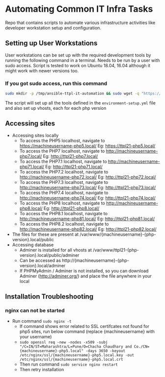 # Automating Common IT Infra Tasks
Repo that contains scripts to automate various infrastructure activities like developer workstation setup and configuration.

## Setting up User Workstations
User workstations can be set up with the required development tools by running the following command in a terminal. Needs to be run by a user with sudo access. Script is tested to work on Ubuntu 18.04, 16.04 although it might work with newer versions too.

### If you got sudo access, run this command

```bash
sudo mkdir -p /tmp/ansible-ttpl-it-automation && sudo wget -q "https://raw.githubusercontent.com/techjoomla/infra-automation/master/ttpl_install.sh" -O /tmp/ansible-ttpl-it-automation/ttpl_install.sh && sudo chmod +x /tmp/ansible-ttpl-it-automation/ttpl_install.sh && sudo /tmp/ansible-ttpl-it-automation/ttpl_install.sh
```

The script will set up all the tools defined in the `environment-setup.yml` file and also set up vhosts, each for each php version

## Accessing sites
-   Accessing sites locally
    -   To access the PHP5 localhost, navigate to https://machineusername-php5.local/ Eg: https://ttpl21-php5.local/
    -   To access the PHP7 localhost, navigate to http://machineusername-php7.local/ Eg: http://ttpl21-php7.local/
    -   To access the PHP7.1 localhost, navigate to http://machineusername-php71.local/ Eg: http://ttpl21-php71.local/
    -   To access the PHP7.2 localhost, navigate to http://machineusername-php72.local/ Eg: http://ttpl21-php72.local/
    -   To access the PHP7.3 localhost, navigate to http://machineusername-php73.local/ Eg: http://ttpl21-php73.local/
    -   To access the PHP7.4 localhost, navigate to http://machineusername-php74.local/ Eg: http://ttpl21-php74.local/
    -   To access the PHP8 localhost, navigate to http://machineusername-php8.local/ Eg: http://ttpl21-php8.local/
    -   To access the PHP8.1 localhost, navigate to http://machineusername-php81.local/ Eg: http://ttpl21-php81.local/
    -   To access the PHP8.2 localhost, navigate to http://machineusername-php82.local/ Eg: http://ttpl21-php82.local/
-   The files for these are present at /var/www/{machineusername}-{php-version}.local/public
-   Accessing database
    -   Adminer is installed for all vhosts at /var/www/ttpl21-{php-version}.local/public/adminer
    -   Can be accessed as http://{machineusername}-{php-version}.local/adminer
    -   If PHPMyAdmin / Adminer is not installed, so you can download Adminer (http://adminer.org/) and place the file anywhere in your local

## Installation Troubleshooting

### nginx can not be started

-   Run command `sudo nginx -t`
    -   If command shows error related to SSL certifcates not found for php5 sites, run below command (replace {machineusername} with your username)
    -   `sudo openssl req -new -nodes -x509 -subj "/C=IN/ST=Maharashtra/L=Pune/O=Chacha Chaudhary and Co./CN={machineusername}-php5.local" -days 3650 -keyout /etc/nginx/ssl/{machineusername}-php5.local.key -out /etc/nginx/ssl/{machineusername}-php5.local.crt`
    -   Then run command `sudo service nginx restart`
    -   Then retry installation
